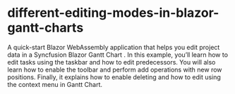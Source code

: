 # different-editing-modes-in-blazor-gantt-charts
A quick-start Blazor WebAssembly application that helps you edit project data in a Syncfusion Blazor Gantt Chart . In this example, you’ll learn how to edit tasks using the taskbar and how to edit predecessors. You will also learn how to enable the toolbar and perform add operations with new row positions. Finally, it explains how to enable deleting and how to edit using the context menu in Gantt Chart.
